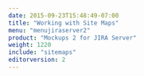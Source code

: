 ```yaml
---
date: 2015-09-23T15:48:49-07:00
title: "Working with Site Maps"
menu: "menujiraserver2"
product: "Mockups 2 for JIRA Server"
weight: 1220
include: "sitemaps"
editorversion: 2
---
```

